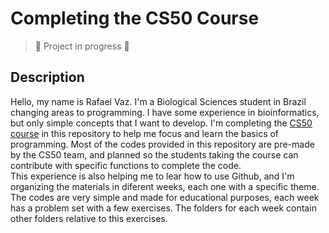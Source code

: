 # Completing the CS50 Course

> :construction: Project in progress :construction:

## Description
Hello, my name is Rafael Vaz. I'm a Biological Sciences student in Brazil changing areas to programming. I have some experience in bioinformatics, but only simple concepts that I want to develop.
I'm completing the [CS50 course](https://cs50.harvard.edu/college/2024/spring/) in this repository to help me focus and learn the basics of programming. Most of the codes provided in this repository are pre-made by the CS50 team, and planned so the students taking the course can contribute with specific functions to complete the code.\
This experience is also helping me to lear how to use Github, and I'm organizing the materials in diferent weeks, each one with a specific theme. The codes are very simple and made for educational purposes, each week has a problem set with a few exercises. The folders for each week contain other folders relative to this exercises.


